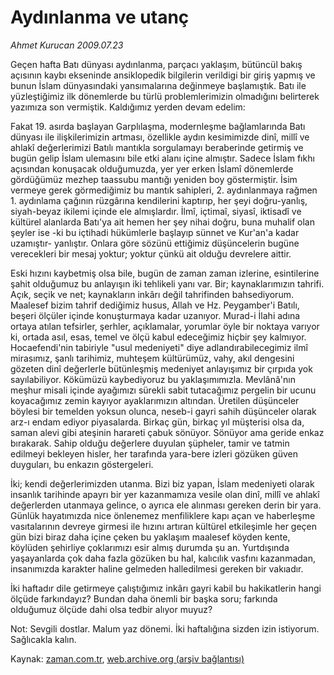 # Aydınlanma ve utanç

*Ahmet Kurucan 2009.07.23*

<tr><td class="metin" colspan="2" style="padding-top: 20px; padding-left: 5px; padding-right: 10px;">Geçen hafta Batı dünyası aydınlanma, parçacı yaklaşım, bütüncül bakış açısının kaybı ekseninde ansiklopedik bilgilerin verildigi bir giriş yapmış ve bunun İslam dünyasındaki yansımalarına değinmeye başlamıştık.  Batı ile yüzleştiğimiz ilk dönemlerde bu türlü problemlerimizin olmadığını belirterek yazımıza son vermiştik. Kaldığımız yerden devam edelim:</td></tr><tr><td class="metin" colspan="2" style="padding-top: 20px; padding-left: 5px; padding-right: 10px;"><p>Fakat 19. asırda başlayan Garplılaşma, modernleşme bağlamlarında Batı dünyası ile ilişkilerimizin artması, özellikle aydın kesimimizde dinî, millî ve ahlakî değerlerimizi Batılı mantıkla sorgulamayı beraberinde getirmiş ve bugün gelip İslam ulemasını bile etki alanı içine almıştır. Sadece İslam fıkhı açısından konuşacak olduğumuzda, yer yer erken İslamî dönemlerde gördüğümüz mezhep taassubu mantığı yeniden boy göstermiştir. İsim vermeye gerek görmediğimiz bu mantık sahipleri, 2. aydınlanmaya rağmen 1. aydınlama çağının rüzgârına kendilerini kaptırıp, her şeyi doğru-yanlış, siyah-beyaz ikilemi içinde ele almışlardır. İlmî, içtimaî, siyasî, iktisadî ve kültürel alanlarda Batı'ya ait hemen her şey nihai doğru, buna muhalif olan şeyler ise -ki bu içtihadi hükümlerle başlayıp sünnet ve Kur'an'a kadar uzamıştır- yanlıştır. Onlara göre sözünü ettiğimiz düşüncelerin bugüne verecekleri bir mesaj yoktur; yoktur çünkü ait olduğu devrelere aittir.
<p>Eski hızını kaybetmiş olsa bile, bugün de zaman zaman izlerine, esintilerine şahit olduğumuz bu anlayışın iki tehlikeli yanı var. Bir; kaynaklarımızın tahrifi. Açık, seçik ve net; kaynakların inkârı değil tahrifinden bahsediyorum. Maalesef bizim tahrif dediğimiz husus, Allah ve Hz. Peygamber'i Batılı, beşeri ölçüler içinde konuşturmaya kadar uzanıyor. Murad-i İlahi adına ortaya atılan tefsirler, şerhler, açıklamalar, yorumlar öyle bir noktaya varıyor ki, ortada asıl, esas, temel ve ölçü kabul edeceğimiz hiçbir şey kalmıyor. Hocaefendi'nin tabiriyle "usul medeniyeti" diye adlandırabilecegimiz ilmî mirasımız, şanlı tarihimiz, muhteşem kültürümüz, vahy, akıl dengesini gözeten dinî değerlerle bütünleşmiş medeniyet anlayışımız bir çırpıda yok sayılabiliyor. Kökümüzü kaybediyoruz bu yaklaşımımızla. Mevlânâ'nın meşhur misali içinde ayağımızı sürekli sabit tutacağımız pergelin bir ucunu koyacağımız zemin kayıyor ayaklarımızın altından. Üretilen düşünceler böylesi bir temelden yoksun olunca, neseb-i gayri sahih düşünceler olarak arz-ı endam ediyor piyasalarda. Birkaç gün, birkaç yıl müşterisi olsa da, saman alevi gibi ateşinin harareti çabuk sönüyor. Sönüyor ama geride enkaz bırakarak. Sahip olduğu değerlere duyulan şüpheler, tamir ve tatmin edilmeyi bekleyen hisler, her tarafında yara-bere izleri gözüken güven duyguları, bu enkazın göstergeleri.
<p>İki; kendi değerlerimizden utanma. Bizi biz yapan, İslam medeniyeti olarak insanlık tarihinde apayrı bir yer kazanmamıza vesile olan dinî, millî ve ahlakî değerlerden utanmaya gelince, o ayrıca ele alınması gereken derin bir yara. Günlük hayatımızda nice önlenemez menfiliklere kapı açan ve haberleşme vasıtalarının devreye girmesi ile hızını artıran kültürel etkileşimle her geçen gün bizi biraz daha içine çeken bu yaklaşım maalesef köyden kente, köylüden şehirliye çoklarımızı esir almış durumda şu an. Yurtdışında yaşayanlarda çok daha fazla gözüken bu hal, kalıcılık vasfını kazanmadan, insanımızda karakter haline gelmeden halledilmesi gereken bir vakıadır.
<p>İki haftadır dile getirmeye çalıştığımız inkârı gayri kabil bu hakikatlerin hangi ölçüde farkındayız? Bundan daha önemli bir başka soru; farkında olduğumuz ölçüde dahi olsa tedbir alıyor muyuz?
<p>Not: Sevgili dostlar. Malum yaz dönemi. İki haftalığına sizden izin istiyorum. Sağlıcakla kalın.<br/></p></p></p></p></p></td></tr>

Kaynak: [zaman.com.tr](http://zaman.com.tr/yazar.do?yazino=872369), [web.archive.org (arşiv bağlantısı)](http://web.archive.org/web/20091012155351/http://www.zaman.com.tr:80/yazar.do?yazino=872369)
